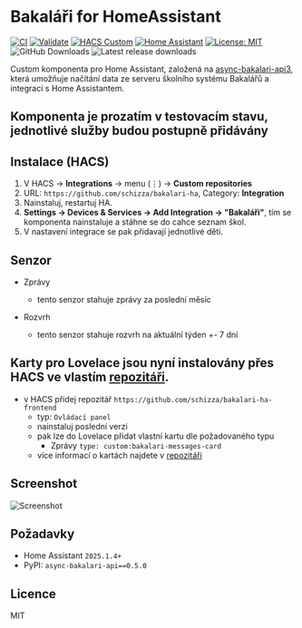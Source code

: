 # Bakaláři for HomeAssistant

[![CI](https://img.shields.io/github/actions/workflow/status/schizza/bakalari-ha/ci.yml?branch=main)](https://github.com/schizza/bakalari-ha/actions) [![Validate](https://img.shields.io/github/actions/workflow/status/schizza/bakalari-ha/validate.yml?label=hassfest%20%26%20HACS&branch=main)](https://github.com/schizza/bakalari-ha/actions) [![HACS Custom](https://img.shields.io/badge/HACS-Custom-blue.svg)](https://hacs.xyz) [![Home Assistant](https://img.shields.io/badge/Home%20Assistant-2024.8%2B-41BDF5)](https://www.home-assistant.io/) [![License: MIT](https://img.shields.io/badge/License-MIT-yellow.svg)](LICENSE)
![GitHub Downloads](https://img.shields.io/github/downloads/schizza/bakalari-ha/total?label=downloads%20%28all%20releases%29)
![Latest release downloads](https://img.shields.io/github/downloads/schizza/bakalari-ha/latest/total?label=downloads%20%28latest%29)

Custom komponenta pro Home Assistant, založená na [async-bakalari-api3](https://github.com/schizza/async-bakalari-api3), která umožňuje načítání data ze serveru školního systému Bakalářů a integraci s Home Assistantem.

## Komponenta je prozatím v testovacím stavu, jednotlivé služby budou postupně přidávány

## Instalace (HACS)

1. V HACS → **Integrations** → menu (⋮) → **Custom repositories**
2. URL: `https://github.com/schizza/bakalari-ha`, Category: **Integration**
3. Nainstaluj, restartuj HA.
4. **Settings → Devices & Services → Add Integration → "Bakaláři"**, tím se komponenta nainstaluje a stáhne se do cahce seznam škol.
5. V nastavení integrace se pak přidavají jednotlivé děti.

## Senzor

- Zprávy
  - tento senzor stahuje zprávy za poslední měsíc

- Rozvrh
  - tento senzor stahuje rozvrh na aktuální týden +- 7 dní

## Karty pro Lovelace jsou nyní instalovány přes HACS ve vlastím [repozitáři](https://github.com/schizza/bakalari-ha-frontend).

- v HACS přidej repozitář `https://github.com/schizza/bakalari-ha-frontend`
  - typ: `Ovládací panel`
  - nainstaluj poslední verzi
  - pak lze do Lovelace přidat vlastní kartu dle požadovaného typu
    - Zprávy `type: custom:bakalari-messages-card`
  - více informací o kartách najdete v [repozitáři](https://github.com/schizza/bakalari-ha-frontend)

## Screenshot

![Screenshot](https://raw.githubusercontent.com/schizza/bakalari-ha-frontend/refs/heads/main/docs/screenshot.png)

## Požadavky

- Home Assistant `2025.1.4+`
- PyPI: `async-bakalari-api==0.5.0`

## Licence

MIT
